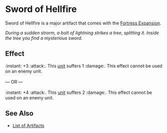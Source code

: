 # Sword of Hellfire

Sword of Hellfire is a major artifact that comes with the [Fortress Expansion](../content.md).

*During a sudden strorm, a bolt of lightning strikes a tree, splitting it. Inside the tree you find a mysterious sword.*


## Effect

:instant: +3 :attack:. This [unit](units.md) suffers 1 :damage:. This effect cannot be used on an enemy unit.<br><br>— OR —<br><br>:instant: +4 :attack:. This [unit](units.md) suffers 2 :damage:. This effect cannot be used on an enemy unit.


## See Also

- [List of Artifacts](../artifacts.md)
